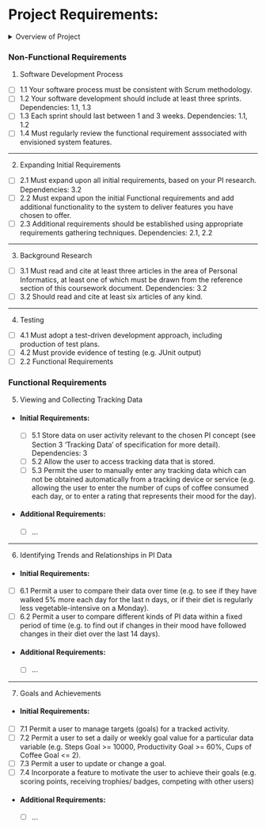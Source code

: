 # Project Requirements:

<details><summary>Overview of Project</summary>
<p>

## Overview of Project:

Purpose of the assignment: Exercise and demonstrate an agile approach to the software development life cycle, with a focus on the process of production rather than functionality of software, reviewing the validity of requirements and designs as the project evolves through its lifecycle.

### The Personal Informatics software system:

The assignment is to research, specify, design, develop and test software for a personal infomatics software system with your target users as current university students, designed to help them with anything that might improve understanding and potentially improving an aspect of their habitual behaviour. Examples include:
  - Daily walking
  - Coffee consumption
  - Mood
  - Screen time
  - Cooking with fresh vegetables
Your PI system should collect more than 1 kind of data, so possible relations between kinds of PI data can be explored. 

The task will involve additional research in the domain of PI, and must involve:
  1. Articles on PI to help chose the types of habits and PI data you will gather
  2. Interviewing potential users (other students) about your PI concept
  3. Comparing existing PI systems that are related to your challenge
You are expected to compare and contrast ideas from these sources. We expect you to make use of the Computer Science subject resources linked from the University of Bath Library at http://www.bath.ac.uk/library/subjects/comp-sci/. You areexpected to adjust your understanding of your PI concept as you go from sprint to sprint, with the sprint reviews incorporating additional research members of your group have done in any of the three forms mentioned above.

  </p>
</details>

### Non-Functional Requirements

1. Software Development Process
  - [ ] 1.1 Your software process must be consistent with Scrum methodology.
  - [ ] 1.2 Your software development should include at least three sprints. Dependencies: 1.1, 1.3
  - [ ] 1.3 Each sprint should last between 1 and 3 weeks.
    Dependencies: 1.1, 1.2
  - [ ] 1.4 Must regularly review the functional requirement asssociated with envisioned system features.
---------------------------------------------------------------------
2. Expanding Initial Requirements
  - [ ] 2.1 Must expand upon all initial requirements, based on your
PI research.
Dependencies: 3.2
  - [ ] 2.2 Must expand upon the initial Functional requirements
and add additional functionality to the system to deliver
features you have chosen to offer.
  - [ ] 2.3 Additional requirements should be established using
appropriate requirements gathering techniques.
Dependencies: 2.1, 2.2
---------------------------------------------------------------------
3. Background Research
  - [ ] 3.1 Must read and cite at least three articles in the area of
Personal Informatics, at least one of which must be drawn
from the reference section of this coursework document.
Dependencies: 3.2
  - [ ] 3.2 Should read and cite at least six articles of any kind. 
---------------------------------------------------------------------
4. Testing
  - [ ] 4.1 Must adopt a test-driven development approach,
including production of test plans.
  - [ ] 4.2 Must provide evidence of testing (e.g. JUnit output)
  - [ ] 2.2 Functional Requirements
### Functional Requirements

5. Viewing and Collecting Tracking Data
  - #### Initial Requirements:
    - [ ] 5.1 Store data on user activity relevant to the chosen PI
concept (see Section 3 ‘Tracking Data’ of specification for more detail).
Dependencies: 3
    - [ ] 5.2 Allow the user to access tracking data that is stored.
    - [ ] 5.3 Permit the user to manually enter any tracking data which
can not be obtained automatically from a tracking device or
service (e.g. allowing the user to enter the number of cups
of coffee consumed each day, or to enter a rating that
represents their mood for the day).
  - #### Additional Requirements:
    - [ ] ...
 ---------------------------------------------------------------------
 
6. Identifying Trends and Relationships in PI Data
  - #### Initial Requirements:
  - [ ] 6.1 Permit a user to compare their data over time (e.g. to see
if they have walked 5% more each day for the last n days,
or if their diet is regularly less vegetable-intensive on a
Monday). 
  - [ ] 6.2 Permit a user to compare different kinds of PI data within
a fixed period of time (e.g. to find out if changes in their
mood have followed changes in their diet over the last 14
days).
  - #### Additional Requirements:
      - [ ] ...

---------------------------------------------------------------------

7. Goals and Achievements
  - #### Initial Requirements:
  - [ ] 7.1 Permit a user to manage targets (goals) for a tracked
activity.
  - [ ] 7.2 Permit a user to set a daily or weekly goal value for a
particular data variable (e.g. Steps Goal >= 10000,
Productivity Goal >= 60%, Cups of Coffee Goal <= 2).
  - [ ] 7.3 Permit a user to update or change a goal.
  - [ ] 7.4 Incorporate a feature to motivate the user to achieve their
goals (e.g. scoring points, receiving trophies/ badges,
competing with other users)
  - #### Additional Requirements:
      - [ ] ...
